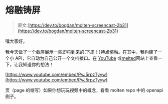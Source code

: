 # 熔融铸屏

> 原文:[https://dev.to/bogdan/molten-screencast-2b31](https://dev.to/bogdan/molten-screencast-2b31)

嘿大家好，

我今天做了一个截屏展示一些即将到来的(下周！)特点[熔融](https://moltenframework.com)。在其中，我构建了一个小 API，它自动为自己公开一个文档接口。在 [YouTube](https://www.youtube.com/watch?v=PvJ5rpzTyyw) 或[melted](https://moltenframework.com)网站上查看一下，让我知道你的想法！

[https://www.youtube.com/embed/PvJ5rpzTyyw](https://www.youtube.com/embed/PvJ5rpzTyyw)

页（page 的缩写）如果你想玩玩视频中的概念，看看 molten repo 中的 openapi 例子。